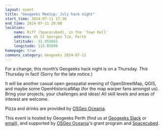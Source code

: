 ```yaml
---
layout: event
title: "Geogeeks Meetup: July hack night"
start_time: 2024-07-11 17:30
end_time: 2024-07-11 20:00
location:
    name: Riff (Spacecubed), in the 'Town Hall'
    address: 45 St Georges Tce, Perth
    latitude: -31.955841
    longitude: 115.85898
homepage: true
commons_category: Geogeeks 2024-07-11
---
```

For a change, this month’s Geogeeks hack night is on a Thursday.
*This* Thursday in fact! (Sorry for the late notice.)

It will be another casual open geospatial evening of OpenStreetMap,
QGIS, and maybe some OpenHistoricalMap (for the map warper fans amongst us).
Bring your projects, your challenges and ideas!
All skill levels and areas of interest are welcome.

Pizza and drinks are provided by [OSGeo Oceania](https://osgeo-oceania.org).

This event is hosted by Geogeeks Perth (find us at [Geogeeks Slack](https://join.slack.com/t/geogeeks/shared_invite/zt-13fnotoqb-YkyMTmvwZEB_nDUis_30hw)
or [email](mailto:geogeeks.perth@gmail.com)),
and supported by [OSGeo Oceania](https://osgeo-oceania.org)'s grant program and [Spacecubed](https://spacecubed.com).
